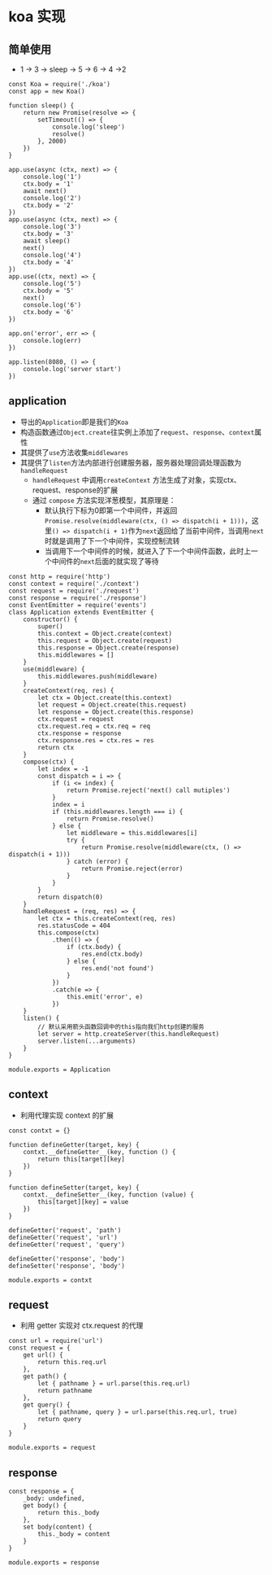 # koa 实现

## 简单使用
- 1 -> 3 -> sleep -> 5 -> 6 -> 4 ->2
```
const Koa = require('./koa')
const app = new Koa()

function sleep() {
    return new Promise(resolve => {
        setTimeout(() => {
            console.log('sleep')
            resolve()
        }, 2000)
    })
}

app.use(async (ctx, next) => {
    console.log('1')
    ctx.body = '1'
    await next()
    console.log('2')
    ctx.body = '2'
})
app.use(async (ctx, next) => {
    console.log('3')
    ctx.body = '3'
    await sleep()
    next()
    console.log('4')
    ctx.body = '4'
})
app.use((ctx, next) => {
    console.log('5')
    ctx.body = '5'
    next()
    console.log('6')
    ctx.body = '6'
})

app.on('error', err => {
    console.log(err)
})

app.listen(8080, () => {
    console.log('server start')
})

```

## application
- 导出的`Application`即是我们的`Koa`
- 构造函数通过`Object.create`往实例上添加了`request`、`response`、`context`属性
- 其提供了`use`方法收集`middlewares`
- 其提供了`listen`方法内部进行创建服务器，服务器处理回调处理函数为`handleRequest`
  - `handleRequest` 中调用`createContext` 方法生成了对象，实现ctx、request、response的扩展
  - 通过 `compose` 方法实现洋葱模型，其原理是：
    - 默认执行下标为0即第一个中间件，并返回`Promise.resolve(middleware(ctx, () => dispatch(i + 1)))`，这里`() => dispatch(i + 1)`作为`next`返回给了当前中间件，当调用`next`时就是调用了下一个中间件，实现控制流转
    - 当调用下一个中间件的时候，就进入了下一个中间件函数，此时上一个中间件的`next`后面的就实现了等待
```
const http = require('http')
const context = require('./context')
const request = require('./request')
const response = require('./response')
const EventEmitter = require('events')
class Application extends EventEmitter {
    constructor() {
        super()
        this.context = Object.create(context)
        this.request = Object.create(request)
        this.response = Object.create(response)
        this.middlewares = []
    }
    use(middleware) {
        this.middlewares.push(middleware)
    }
    createContext(req, res) {
        let ctx = Object.create(this.context)
        let request = Object.create(this.request)
        let response = Object.create(this.response)
        ctx.request = request
        ctx.request.req = ctx.req = req
        ctx.response = response
        ctx.response.res = ctx.res = res
        return ctx
    }
    compose(ctx) {
        let index = -1
        const dispatch = i => {
            if (i <= index) {
                return Promise.reject('next() call mutiples')
            }
            index = i
            if (this.middlewares.length === i) {
                return Promise.resolve()
            } else {
                let middleware = this.middlewares[i]
                try {
                    return Promise.resolve(middleware(ctx, () => dispatch(i + 1)))
                } catch (error) {
                    return Promise.reject(error)
                }
            }
        }
        return dispatch(0)
    }
    handleRequest = (req, res) => {
        let ctx = this.createContext(req, res)
        res.statusCode = 404
        this.compose(ctx)
            .then(() => {
                if (ctx.body) {
                    res.end(ctx.body)
                } else {
                    res.end('not found')
                }
            })
            .catch(e => {
                this.emit('error', e)
            })
    }
    listen() {
        // 默认采用箭头函数回调中的this指向我们http创建的服务
        let server = http.createServer(this.handleRequest)
        server.listen(...arguments)
    }
}

module.exports = Application

```

## context
- 利用代理实现 context 的扩展
```
const contxt = {}

function defineGetter(target, key) {
    contxt.__defineGetter__(key, function () {
        return this[target][key]
    })
}

function defineSetter(target, key) {
    contxt.__defineSetter__(key, function (value) {
        this[target][key] = value
    })
}

defineGetter('request', 'path')
defineGetter('request', 'url')
defineGetter('request', 'query')

defineGetter('response', 'body')
defineSetter('response', 'body')

module.exports = contxt

```

## request
- 利用 getter 实现对 ctx.request 的代理
```
const url = require('url')
const request = {
    get url() {
        return this.req.url
    },
    get path() {
        let { pathname } = url.parse(this.req.url)
        return pathname
    },
    get query() {
        let { pathname, query } = url.parse(this.req.url, true)
        return query
    }
}

module.exports = request
```

## response
```
const response = {
    _body: undefined,
    get body() {
        return this._body
    },
    set body(content) {
        this._body = content
    }
}

module.exports = response

```